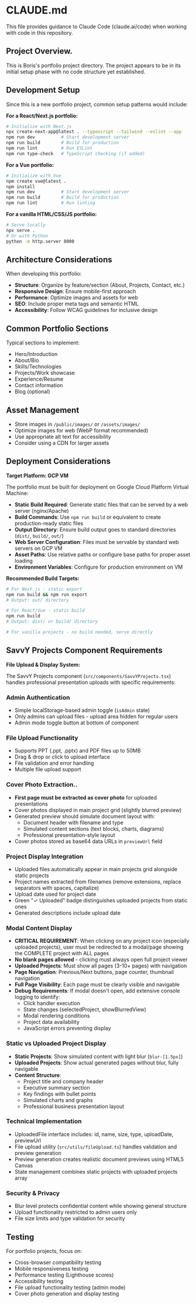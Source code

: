 # CLAUDE.md

This file provides guidance to Claude Code (claude.ai/code) when working with code in this repository.

## Project Overview.

This is Boris's portfolio project directory. The project appears to be in its initial setup phase with no code structure yet established.

## Development Setup

Since this is a new portfolio project, common setup patterns would include:

**For a React/Next.js portfolio:**
```bash
# Initialize with Next.js
npx create-next-app@latest . --typescript --tailwind --eslint --app
npm run dev          # Start development server
npm run build        # Build for production
npm run lint         # Run ESLint
npm run type-check   # TypeScript checking (if added)
```

**For a Vue portfolio:**
```bash
# Initialize with Vue
npm create vue@latest .
npm install
npm run dev          # Start development server
npm run build        # Build for production
npm run lint         # Run linting
```

**For a vanilla HTML/CSS/JS portfolio:**
```bash
# Serve locally
npx serve .
# Or with Python
python -m http.server 8000
```

## Architecture Considerations

When developing this portfolio:

- **Structure**: Organize by feature/section (About, Projects, Contact, etc.)
- **Responsive Design**: Ensure mobile-first approach
- **Performance**: Optimize images and assets for web
- **SEO**: Include proper meta tags and semantic HTML
- **Accessibility**: Follow WCAG guidelines for inclusive design

## Common Portfolio Sections

Typical sections to implement:
- Hero/Introduction
- About/Bio
- Skills/Technologies
- Projects/Work showcase
- Experience/Resume
- Contact information
- Blog (optional)

## Asset Management

- Store images in `/public/images/` or `/assets/images/`
- Optimize images for web (WebP format recommended)
- Use appropriate alt text for accessibility
- Consider using a CDN for larger assets

## Deployment Considerations

**Target Platform: GCP VM**

The portfolio must be built for deployment on Google Cloud Platform Virtual Machine:

- **Static Build Required**: Generate static files that can be served by a web server (nginx/Apache)
- **Build Commands**: Use `npm run build` or equivalent to create production-ready static files
- **Output Directory**: Ensure build output goes to standard directories (`dist/`, `build/`, `out/`)
- **Web Server Configuration**: Files must be servable by standard web servers on GCP VM
- **Asset Paths**: Use relative paths or configure base paths for proper asset loading
- **Environment Variables**: Configure for production environment on VM

**Recommended Build Targets:**
```bash
# For Next.js - static export
npm run build && npm run export
# Output: out/ directory

# For React/Vue - static build
npm run build
# Output: dist/ or build/ directory

# For vanilla projects - no build needed, serve directly
```

## SavvY Projects Component Requirements

**File Upload & Display System:**

The SavvY Projects component (`src/components/SavvYProjects.tsx`) handles professional presentation uploads with specific requirements:

### Admin Authentication
- Simple localStorage-based admin toggle (`isAdmin` state)
- Only admins can upload files - upload area hidden for regular users
- Admin mode toggle button at bottom of component

### File Upload Functionality
- Supports PPT (.ppt, .pptx) and PDF files up to 50MB
- Drag & drop or click to upload interface
- File validation and error handling
- Multiple file upload support

### Cover Photo Extraction..
- **First page must be extracted as cover photo** for uploaded presentations
- Cover photos displayed in main project grid (slightly blurred preview)
- Generated preview should simulate document layout with:
  - Document header with filename and type
  - Simulated content sections (text blocks, charts, diagrams)
  - Professional presentation-style layout
- Cover photos stored as base64 data URLs in `previewUrl` field

### Project Display Integration  
- Uploaded files automatically appear in main projects grid alongside static projects
- Project names extracted from filenames (remove extensions, replace separators with spaces, capitalize)
- Upload date used for project date
- Green "✓ Uploaded" badge distinguishes uploaded projects from static ones
- Generated descriptions include upload date

### Modal Content Display
- **CRITICAL REQUIREMENT**: When clicking on any project icon (especially uploaded projects), user must be redirected to a modal/page showing the COMPLETE project with ALL pages
- **No blank pages allowed** - clicking must always open full project viewer
- **Uploaded Projects**: Must show all pages (3-10+ pages) with navigation
- **Page Navigation**: Previous/Next buttons, page counter, thumbnail navigation
- **Full Page Visibility**: Each page must be clearly visible and navigable
- **Debug Requirements**: If modal doesn't open, add extensive console logging to identify:
  - Click handler execution
  - State changes (selectedProject, showBlurredView)
  - Modal rendering conditions
  - Project data availability
  - JavaScript errors preventing display

### Static vs Uploaded Project Display
- **Static Projects**: Show simulated content with light blur (`blur-[1.5px]`)
- **Uploaded Projects**: Show actual generated pages without blur, fully navigable
- **Content Structure**: 
  - Project title and company header
  - Executive summary section  
  - Key findings with bullet points
  - Simulated charts and graphs
  - Professional business presentation layout

### Technical Implementation
- UploadedFile interface includes: id, name, size, type, uploadDate, previewUrl
- File upload utility (`src/utils/fileUpload.ts`) handles validation and preview generation
- Preview generation creates realistic document previews using HTML5 Canvas
- State management combines static projects with uploaded projects array

### Security & Privacy
- Blur level protects confidential content while showing general structure
- Upload functionality restricted to admin users only
- File size limits and type validation for security

## Testing

For portfolio projects, focus on:
- Cross-browser compatibility testing
- Mobile responsiveness testing
- Performance testing (Lighthouse scores)
- Accessibility testing
- File upload functionality testing (admin mode)
- Cover photo generation and display testing